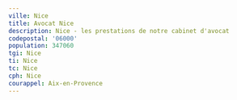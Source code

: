```yaml
---
ville: Nice
title: Avocat Nice
description: Nice - les prestations de notre cabinet d'avocat
codepostal: '06000'
population: 347060
tgi: Nice
ti: Nice
tc: Nice
cph: Nice
courappel: Aix-en-Provence
---
```


